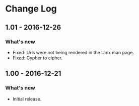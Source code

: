 Change Log
==========

1.01 - 2016-12-26
-----------------

### What's new

- Fixed: Urls were not being rendered in the Unix man page.
- Fixed: Cypher to cipher.

1.00 - 2016-12-21
-----------------

### What's new

- Initial release.

